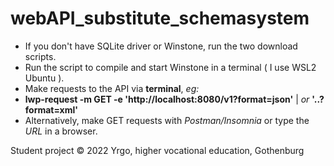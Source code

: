 # webAPI_substitute_schemasystem

- If you don't have SQLite driver or Winstone, run the two download scripts.
- Run the script to compile and start Winstone in a terminal ( I use WSL2 Ubuntu ).
- Make requests to the API via **terminal**, *eg:*
- **lwp-request -m GET -e 'http://localhost:8080/v1?format=json'** | *or* **'..?format=xml'** 
- Alternatively, make GET requests with *Postman/Insomnia* or type the *URL* in a browser.


Student project © 2022 Yrgo, higher vocational education, Gothenburg
